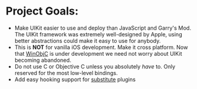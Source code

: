 # Project Goals:

* Make UIKit easier to use and deploy than JavaScript and Garry's Mod. The UIKit framework was extremely well-designed by Apple, using better abstractions could make it easy to use for anybody.
* This is **NOT** for vanilla iOS development. Make it cross platform. Now that [WinObjC](http://github.com/microsoft/WinObjC) is under development we need not worry about UIKit becoming abandoned.
* Do not use C or Objective C unless you absolutely *have* to. Only reserved for the most low-level bindings.
* Add easy hooking support for [substitute](http://github.com/comex/substitute) plugins
